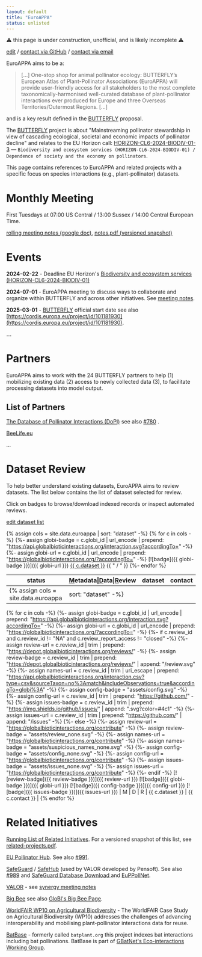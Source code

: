 ```yaml
---
layout: default
title: "EuroAPPA"
status: unlisted
---
```


⚠️ this page is under construction, unofficial, and is likely incomplete ⚠️

[edit](https://github.com/globalbioticinteractions/globalbioticinteractions.github.io/edit/main/euroappa/index.md) / [contact via GitHub](https://github.com/globalbioticinteractions/globalbioticinteractions/issues/new?title=about%20EuroAPPA%20.%20.%20.%20&body=HI%21%0A%0AI%20noticed%20your%20page%20at%20https%3A%2F%2Fglobalbioticinteractions.org%2FEuroAPPA%20and%20I%27d%20like%20to%20...%0A%0AThanks%2C%0A%5Byour%20name%5D) / [contact via email](mailto:euroappa@globalbioticinteractions.org?subject=about%20EuroAPPA%20.%20.%20.%20&body=HI%21%0A%0AI%20noticed%20your%20page%20at%20https%3A%2F%2Fglobalbioticinteractions.org%2FEuroAPPA%20and%20I%27d%20like%20to%20...%0A%0AThanks%2C%0A%5Byour%20name%5D)

EuroAPPA aims to be a:

> [...] One-stop shop for animal pollinator ecology: BUTTERFLY’s European Atlas of Plant-Pollinator Associations (EuroAPPA) will provide user-friendly access for all stakeholders to the most complete taxonomically-harmonised well-curated database of plant-pollinator interactions ever produced for Europe and three Overseas Territories/Outermost Regions. [...]

and is a key result defined in the [BUTTERFLY](https://cordis.europa.eu/project/id/101181930) proposal. 

The [BUTTERFLY](https://cordis.europa.eu/project/id/101181930) project is about "Mainstreaming pollinator stewardship in view of cascading ecological, societal and economic impacts of pollinator decline" and relates to the EU Horizon call: [HORIZON-CL6-2024-BIODIV-01-3](https://ec.europa.eu/info/funding-tenders/opportunities/portal/screen/opportunities/topic-details/horizon-cl6-2024-biodiv-01-2) — `Biodiversity and ecosystem services (HORIZON-CL6-2024-BIODIV-01) / Dependence of society and the economy on pollinators`.

This page contains references to EuroAPPA and related projects with a specific focus on species interactions (e.g., plant-pollinator) datasets.  

# Monthly Meeting

First Tuesdays at 07:00 US Central / 13:00 Sussex / 14:00 Central European Time.

[rolling meeting notes (google doc)](https://docs.google.com/document/d/1MDfcQESQh9abAxIhAs4gCRi88SnTP0s39bscvsREgto/edit), [notes.pdf (versioned snapshot)](./notes.pdf)



# Events

 **2024-02-22** - Deadline EU Horizon's [Biodiversity and ecosystem services (HORIZON-CL6-2024-BIODIV-01)](https://ec.europa.eu/info/funding-tenders/opportunities/portal/screen/opportunities/topic-details/horizon-cl6-2024-biodiv-01-2)  

 **2024-07-01** - EuroAPPA meeting to discuss ways to collaborate and organize within BUTTERFLY and across other initiatives. See  [meeting notes](https://docs.google.com/document/d/1MDfcQESQh9abAxIhAs4gCRi88SnTP0s39bscvsREgto/edit).
 
 **2025-03-01** - [BUTTERFLY](https://cordis.europa.eu/project/id/101181930) official start date see also [https://cordis.europa.eu/project/id/101181930](https://cordis.europa.eu/project/id/101181930).

 **...**

# Partners 

EuroAPPA aims to work with the 24 BUTTERFLY partners to help (1) mobilizing existing data (2) access to newly collected data (3), to facilitate processing datasets into model output. 

## List of Partners 

[The Database of Pollinator Interactions (DoPI)](https://www.sussex.ac.uk/lifesci/ebe/dopi/about) see also [#780](https://github.com/globalbioticinteractions/globalbioticinteractions/issues/780) . 

[BeeLife.eu](https://bee-life.eu) 


...

# Dataset Review

To help better understand existing datasets, EuroAPPA aims to review datasets. The list below contains the list of dataset selected for review.

Click on badges to browse/download indexed records or inspect automated reviews.

[edit dataset list](https://github.com/globalbioticinteractions/globalbioticinteractions.github.io/blob/main/_data/euroappa.tsv)

{% assign cols = site.data.euroappa | sort: "dataset" -%}
{% for c in cols -%}
{%- assign globi-badge = c.globi_id | url_encode | prepend: "https://api.globalbioticinteractions.org/interaction.svg?accordingTo=" -%}
{%- assign globi-url = c.globi_id | url_encode | prepend: "https://globalbioticinteractions.org/?accordingTo=" -%}
[![badge]({{ globi-badge }})]({{ globi-url }}) <a href="#{{ c.dataset }}">{{ c.dataset }}</a> {{ " / " }}
{%- endfor %}

|status|<ins>M</ins>etadata\|<ins>D</ins>ata\|<ins>R</ins>eview|dataset|contact|
|---|---|---|---
{% assign cols = site.data.euroappa | sort: "dataset" -%}
{% for c in cols -%}
{%- assign globi-badge = c.globi_id | url_encode | prepend: "https://api.globalbioticinteractions.org/interaction.svg?accordingTo=" -%} 
{%- assign globi-url = c.globi_id | url_encode | prepend: "https://globalbioticinteractions.org/?accordingTo=" -%}
{%- if c.review_id and c.review_id != "NA" and c.review_report_access != "closed" -%}
{%- assign review-url = c.review_id | trim | prepend: "https://depot.globalbioticinteractions.org/reviews/" -%}
{%- assign review-badge = c.review_id | trim | prepend: "https://depot.globalbioticinteractions.org/reviews/" | append: "/review.svg" -%}
{%- assign names-url = c.review_id | trim | uri_escape | prepend: "https://api.globalbioticinteractions.org/interaction.csv?type=csv&sourceTaxon=no%3Amatch&includeObservations=true&accordingTo=globi%3A" -%}
{%- assign config-badge = "assets/config.svg" -%}
{%- assign config-url = c.review_id | trim | prepend: "https://github.com/" -%}
{%- assign issues-badge = c.review_id | trim | prepend: "https://img.shields.io/github/issues/" | append: ".svg?color=#4c1" -%}
{%- assign issues-url = c.review_id | trim | prepend: "https://github.com/" | append: "/issues" -%}
{%- else -%}
{%- assign review-url = "https://globalbioticinteractions.org/contribute" -%}
{%- assign review-badge = "assets/review_none.svg" -%}
{%- assign names-url = "https://globalbioticinteractions.org/contribute" -%}
{%- assign names-badge = "assets/suspicious_names_none.svg" -%}
{%- assign config-badge = "assets/config_none.svg" -%}
{%- assign config-url = "https://globalbioticinteractions.org/contribute" -%}
{%- assign issues-badge = "assets/issues_none.svg" -%}
{%- assign issues-url = "https://globalbioticinteractions.org/contribute" -%}
{%- endif -%}
[![review-badge]({{ review-badge }})]({{ review-url }}) [![badge]({{ globi-badge }})]({{ globi-url }}) [![badge]({{ config-badge }})]({{ config-url }}) [![badge]({{ issues-badge }})]({{ issues-url }}) | <span class="{{ c.metadata_access }}" title="At this time, metadata of dataset {{ c.dataset }} is {{ c.metadata_access }} access.">M</span> \| <span class="{{ c.data_access }}" title="At this time, data of dataset {{ c.dataset }} is {{ c.data_access }} access.">D</span> \| <span class="{{ c.review_report_access }}" title="At this time, the review report of dataset {{ c.dataset }} is {{ c.review_report_access }} access.">R</span> | <span id="{{ c.dataset }}">{{ c.dataset }}</span> | {{ c.contact }} | 
{% endfor %}


# Related Initiatives


[Running List of Related Initiatives](https://docs.google.com/document/d/1MDfcQESQh9abAxIhAs4gCRi88SnTP0s39bscvsREgto/edit?tab=t.bcaxfrmawmxl). For a versioned snapshot of this list, see [related-projects.pdf](related-project.pdf).

[EU Pollinator Hub](https://pollinatorhub.eu). See also [#991](https://github.com/globalbioticinteractions/globalbioticinteractions/issues/991).

[SafeGuard](https://www.safeguard.biozentrum.uni-wuerzburg.de) / [SafeHub](https://www.safeguard.biozentrum.uni-wuerzburg.de/Project/SafeHub.aspx) (used by VALOR developed by Pensoft). See also [#989](https://github.com/globalbioticinteractions/globalbioticinteractions/issues/989) and [SafeGuard Database Download ](https://www.safeguard.biozentrum.uni-wuerzburg.de/Download/Download.aspx) and [EuPPollNet](https://github.com/globalbioticinteractions/globalbioticinteractions/issues/1041).
 
[VALOR](https://cordis.europa.eu/project/id/101181169) - see [synergy meeting notes](https://docs.google.com/document/d/1kMT17tVcH-hU1dBYdEbIoYHyELvNHpwPH9WoLwefqNI/edit?usp=sharing)

[Big Bee](https://big-bee.net) see also [GloBI's Big Bee Page](https://globalbioticinteractions.org/bigbee). 

[WorldFAIR WP10 on Agricultural Biodiversity](https://globalbioticinteractions.org/worldfair) - The WorldFAIR Case Study on Agricultural Biodiversity (WP10) addresses the challenges of advancing interoperability and mobilising plant-pollinator interactions data for reuse.  

[BatBase](https://batbase.org) - formerly called ```batplant.org``` this project indexes bat interactions including bat pollinations. BatBase is part of  [GBatNet's Eco-interactions Working Group](https://globalbioticinteractions.org/gbatnet). 

